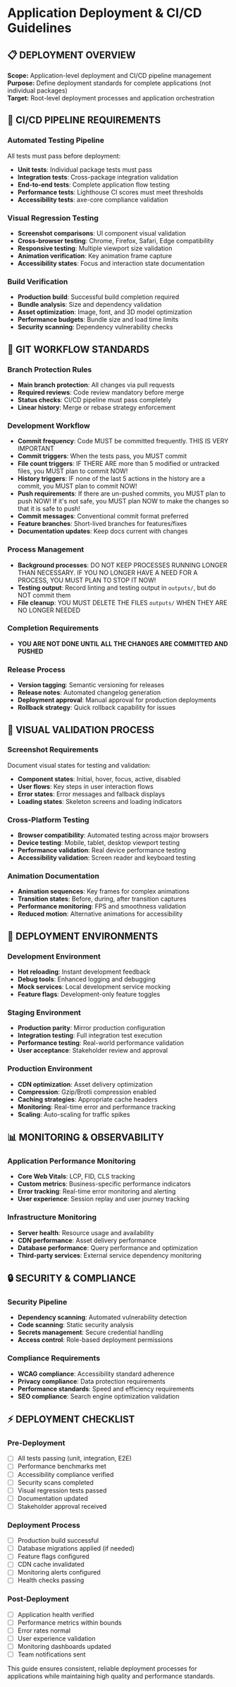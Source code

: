 # Application Deployment & CI/CD Guidelines

## 📋 **DEPLOYMENT OVERVIEW**

**Scope:** Application-level deployment and CI/CD pipeline management  
**Purpose:** Define deployment standards for complete applications (not individual packages)  
**Target:** Root-level deployment processes and application orchestration

## 🔄 **CI/CD PIPELINE REQUIREMENTS**

### **Automated Testing Pipeline**

All tests must pass before deployment:

- **Unit tests**: Individual package tests must pass
- **Integration tests**: Cross-package integration validation
- **End-to-end tests**: Complete application flow testing
- **Performance tests**: Lighthouse CI scores must meet thresholds
- **Accessibility tests**: axe-core compliance validation

### **Visual Regression Testing**

- **Screenshot comparisons**: UI component visual validation
- **Cross-browser testing**: Chrome, Firefox, Safari, Edge compatibility
- **Responsive testing**: Multiple viewport size validation
- **Animation verification**: Key animation frame capture
- **Accessibility states**: Focus and interaction state documentation

### **Build Verification**

- **Production build**: Successful build completion required
- **Bundle analysis**: Size and dependency validation
- **Asset optimization**: Image, font, and 3D model optimization
- **Performance budgets**: Bundle size and load time limits
- **Security scanning**: Dependency vulnerability checks

## 🔀 **GIT WORKFLOW STANDARDS**

### **Branch Protection Rules**

- **Main branch protection**: All changes via pull requests
- **Required reviews**: Code review mandatory before merge
- **Status checks**: CI/CD pipeline must pass completely
- **Linear history**: Merge or rebase strategy enforcement

### **Development Workflow**

- **Commit frequency**: Code MUST be committed frequently. THIS IS VERY IMPORTANT
- **Commit triggers**: When the tests pass, you MUST commit
- **File count triggers**: IF THERE ARE more than 5 modified or untracked files, you MUST plan to commit NOW!
- **History triggers**: IF none of the last 5 actions in the history are a commit, you MUST plan to commit NOW!
- **Push requirements**: If there are un-pushed commits, you MUST plan to push NOW! If it's not safe, you MUST plan NOW to make the changes so that it is safe to push!
- **Commit messages**: Conventional commit format preferred
- **Feature branches**: Short-lived branches for features/fixes
- **Documentation updates**: Keep docs current with changes

### **Process Management**

- **Background processes**: DO NOT KEEP PROCESSES RUNNING LONGER THAN NECESSARY. IF YOU NO LONGER HAVE A NEED FOR A PROCESS, YOU MUST PLAN TO STOP IT NOW!
- **Testing output**: Record linting and testing output in `outputs/`, but do NOT commit them
- **File cleanup**: YOU MUST DELETE THE FILES `outputs/` WHEN THEY ARE NO LONGER NEEDED

### **Completion Requirements**

- **YOU ARE NOT DONE UNTIL ALL THE CHANGES ARE COMMITTED AND PUSHED**

### **Release Process**

- **Version tagging**: Semantic versioning for releases
- **Release notes**: Automated changelog generation
- **Deployment approval**: Manual approval for production deployments
- **Rollback strategy**: Quick rollback capability for issues

## 📸 **VISUAL VALIDATION PROCESS**

### **Screenshot Requirements**

Document visual states for testing and validation:

- **Component states**: Initial, hover, focus, active, disabled
- **User flows**: Key steps in user interaction flows
- **Error states**: Error messages and fallback displays
- **Loading states**: Skeleton screens and loading indicators

### **Cross-Platform Testing**

- **Browser compatibility**: Automated testing across major browsers
- **Device testing**: Mobile, tablet, desktop viewport testing
- **Performance validation**: Real device performance testing
- **Accessibility validation**: Screen reader and keyboard testing

### **Animation Documentation**

- **Animation sequences**: Key frames for complex animations
- **Transition states**: Before, during, after transition captures
- **Performance monitoring**: FPS and smoothness validation
- **Reduced motion**: Alternative animations for accessibility

## 🚀 **DEPLOYMENT ENVIRONMENTS**

### **Development Environment**

- **Hot reloading**: Instant development feedback
- **Debug tools**: Enhanced logging and debugging
- **Mock services**: Local development service mocking
- **Feature flags**: Development-only feature toggles

### **Staging Environment**

- **Production parity**: Mirror production configuration
- **Integration testing**: Full integration test execution
- **Performance testing**: Real-world performance validation
- **User acceptance**: Stakeholder review and approval

### **Production Environment**

- **CDN optimization**: Asset delivery optimization
- **Compression**: Gzip/Brotli compression enabled
- **Caching strategies**: Appropriate cache headers
- **Monitoring**: Real-time error and performance tracking
- **Scaling**: Auto-scaling for traffic spikes

## 📊 **MONITORING & OBSERVABILITY**

### **Application Performance Monitoring**

- **Core Web Vitals**: LCP, FID, CLS tracking
- **Custom metrics**: Business-specific performance indicators
- **Error tracking**: Real-time error monitoring and alerting
- **User experience**: Session replay and user journey tracking

### **Infrastructure Monitoring**

- **Server health**: Resource usage and availability
- **CDN performance**: Asset delivery performance
- **Database performance**: Query performance and optimization
- **Third-party services**: External service dependency monitoring

## 🔒 **SECURITY & COMPLIANCE**

### **Security Pipeline**

- **Dependency scanning**: Automated vulnerability detection
- **Code scanning**: Static security analysis
- **Secrets management**: Secure credential handling
- **Access control**: Role-based deployment permissions

### **Compliance Requirements**

- **WCAG compliance**: Accessibility standard adherence
- **Privacy compliance**: Data protection requirements
- **Performance standards**: Speed and efficiency requirements
- **SEO compliance**: Search engine optimization validation

## ⚡ **DEPLOYMENT CHECKLIST**

### **Pre-Deployment**

- [ ] All tests passing (unit, integration, E2E)
- [ ] Performance benchmarks met
- [ ] Accessibility compliance verified
- [ ] Security scans completed
- [ ] Visual regression tests passed
- [ ] Documentation updated
- [ ] Stakeholder approval received

### **Deployment Process**

- [ ] Production build successful
- [ ] Database migrations applied (if needed)
- [ ] Feature flags configured
- [ ] CDN cache invalidated
- [ ] Monitoring alerts configured
- [ ] Health checks passing

### **Post-Deployment**

- [ ] Application health verified
- [ ] Performance metrics within bounds
- [ ] Error rates normal
- [ ] User experience validation
- [ ] Monitoring dashboards updated
- [ ] Team notifications sent

This guide ensures consistent, reliable deployment processes for applications while maintaining high quality and performance standards.
